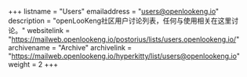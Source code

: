 +++ 
listname = "Users" 
emailaddress = "users@openlookeng.io" 
description = "openLooKeng社区用户讨论列表，任何与使用相关在这里讨论。"
websitelink = "https://mailweb.openlookeng.io/postorius/lists/users.openlookeng.io/" 
archivename = "Archive"
archivelink = "https://mailweb.openlookeng.io/hyperkitty/list/users@openlookeng.io" 
weight = 2
+++
